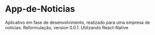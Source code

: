# App-de-Noticias
Aplicativo em fase de desenvolvimento, realizado para uma empresa de noticias. Reformulação, version 0.0.1. Utilizando React-Native
